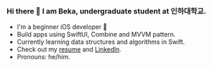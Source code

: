 ### Hi there 👋 I am Beka, undergraduate student at 인하대학교.
- I'm a beginner iOS developer 🔨
- Build apps using SwiftUI, Combine and MVVM pattern.
- Currently learning data structures and algorithms in Swift.
- Check out my [resume](https://gist.github.com/bekadeveloper/3ed073a171e24fbfe4fc5d68f5aacb8b) and [LinkedIn](https://www.linkedin.com/in/begzod).
- Pronouns: he/him.

